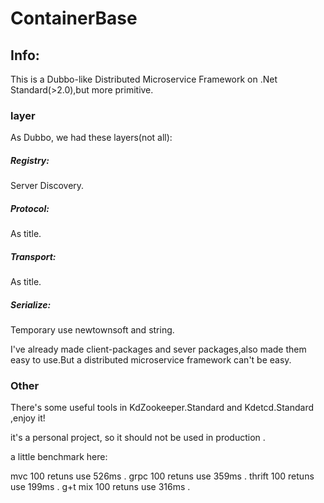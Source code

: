 # ContainerBase
## Info:
This is a Dubbo-like Distributed Microservice Framework on .Net Standard(>2.0),but more primitive.

### layer

As Dubbo, we had these layers(not all):

##### Registry:
Server Discovery. 

##### Protocol:
As title.

##### Transport:
As title.

##### Serialize:
Temporary use newtownsoft and string.

I've already made client-packages and sever packages,also made them easy to use.But a distributed microservice framework can't be easy.

### Other
There's some useful tools in KdZookeeper.Standard and Kdetcd.Standard ,enjoy it!

it's a personal project, so it should not be used in production .

a little benchmark here:

mvc 100 retuns use 526ms .
grpc  100 retuns use 359ms .
thrift  100 retuns use 199ms .
g+t mix 100 retuns use 316ms .
